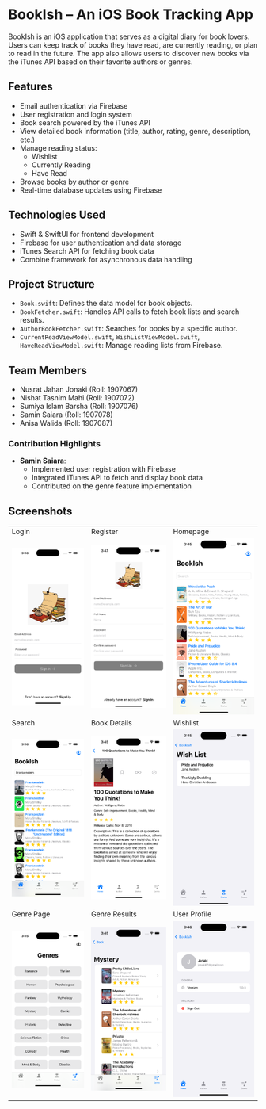 # BookIsh – An iOS Book Tracking App

BookIsh is an iOS application that serves as a digital diary for book lovers. Users can keep track of books they have read, are currently reading, or plan to read in the future. The app also allows users to discover new books via the iTunes API based on their favorite authors or genres.

## Features

- Email authentication via Firebase
- User registration and login system
- Book search powered by the iTunes API
- View detailed book information (title, author, rating, genre, description, etc.)
- Manage reading status:
  - Wishlist
  - Currently Reading
  - Have Read
- Browse books by author or genre
- Real-time database updates using Firebase

## Technologies Used

- Swift & SwiftUI for frontend development
- Firebase for user authentication and data storage
- iTunes Search API for fetching book data
- Combine framework for asynchronous data handling

## Project Structure

- `Book.swift`: Defines the data model for book objects.
- `BookFetcher.swift`: Handles API calls to fetch book lists and search results.
- `AuthorBookFetcher.swift`: Searches for books by a specific author.
- `CurrentReadViewModel.swift`, `WishListViewModel.swift`, `HaveReadViewModel.swift`: Manage reading lists from Firebase.

## Team Members

- Nusrat Jahan Jonaki (Roll: 1907067)
- Nishat Tasnim Mahi (Roll: 1907072)
- Sumiya Islam Barsha (Roll: 1907076)
- Samin Saiara (Roll: 1907078)
- Anisa Walida (Roll: 1907087)

### Contribution Highlights

- **Samin Saiara**:
  - Implemented user registration with Firebase
  - Integrated iTunes API to fetch and display book data
  - Contributed on the genre feature implementation



## Screenshots

<table>
  <tr>
    <td>Login</td>
    <td>Register</td>
    <td>Homepage</td>
  </tr>
  <tr>
    <td><img src="screenshots/login.png" width="350"/></td>
    <td><img src="screenshots/register.png" width="350"/></td>
    <td><img src="screenshots/homepage.png" width="350"/></td>
  </tr>
  <tr>
    <td>Search</td>
    <td>Book Details</td>
    <td>Wishlist</td>
  </tr>
  <tr>
    <td><img src="screenshots/search.png" width="350"/></td>
    <td><img src="screenshots/bookdetail.png" width="350"/></td>
    <td><img src="screenshots/wishlist.png" width="350"/></td>
  </tr>
  <tr>
    <td>Genre Page</td>
    <td>Genre Results</td>
    <td>User Profile</td>
  </tr>
  <tr>
    <td><img src="screenshots/genre.png" width="350"/></td>
    <td><img src="screenshots/genre2.png" width="350"/></td>
    <td><img src="screenshots/user.png" width="350"/></td>
  </tr>
</table>

